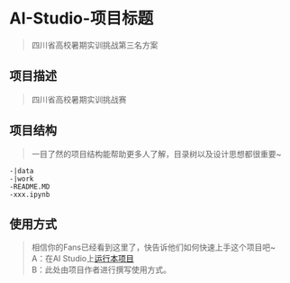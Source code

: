 # AI-Studio-项目标题
> 四川省高校暑期实训挑战第三名方案

## 项目描述
> 四川省高校暑期实训挑战赛

## 项目结构
> 一目了然的项目结构能帮助更多人了解，目录树以及设计思想都很重要~
```
-|data
-|work
-README.MD
-xxx.ipynb
```
## 使用方式
> 相信你的Fans已经看到这里了，快告诉他们如何快速上手这个项目吧~  
A：在AI Studio上[运行本项目](https://aistudio.baidu.com/aistudio/usercenter)  
B：此处由项目作者进行撰写使用方式。
